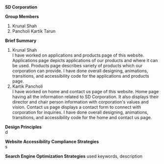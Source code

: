 **SD Corporation**

**Group Members**

1. Krunal Shah
2. Pancholi Kartik Tarun

**Brief Summary**

1. Krunal Shah \
   I have worked on applications and products page of this website. Applications page depicts applications of our
   products and where it can be used. Products page describes variety of products which our corporation can provide. I
   have done overall designing, animations, transitions, and accessibility code for the applications and products page.
2. Kartik Pancholi \
   I have worked on home and contact us page of this website. Home page having all the information related to SD
   Corporation. It also displays their director and chair person information with corporation's values and vision.
   Contact us page displays a contact form to connect with corporation for inquiries. I have done overall designing,
   animations, transitions, and accessibility code for the home and contact us page.

**Design Principles** \
d

**Website Accessibility Compliance Strategies** \
s

**Search Engine Optimization Strategies**
used keywords, description